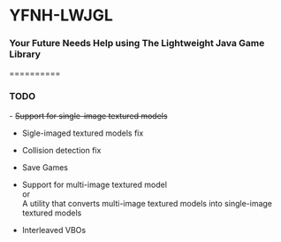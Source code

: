 YFNH-LWJGL
==========
<h3>Your Future Needs Help using The Lightweight Java Game Library</h3>
==========
<h3>TODO</h3>
- <del>Support for single-image textured models</del>

- Sigle-imaged textured models fix

- Collision detection fix

- Save Games

- Support for multi-image textured model<br/>
  or<br/>
   A utility that converts multi-image textured models into single-image textured models

- Interleaved VBOs
